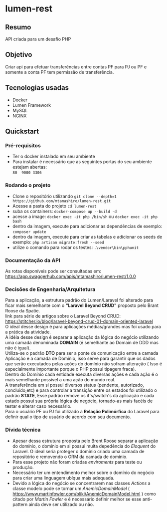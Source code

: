 # lumen-rest
## Resumo
API criada para um desafio PHP

## Objetivo
Criar api para efetuar transferências entre contas PF para PJ ou PF e 
somente a conta PF tem permissão de transferência.

## Tecnologias usadas

+ Docker
+ Lumen Framework
+ MySQL
+ NGINX

## Quickstart
### Pré-requisitos

+ Ter o docker instalado em seu ambiente
+ Para instalar é necessário que as seguintes portas do seu ambiente 
  estejam abertas:
<br>`80  9000 3306`
  
### Rodando o projeto

+ Clone o repositório utilizando `git clone --depth=1
  https://github.com/mtamashiro/lumen-rest.git`
+ Acesse a pasta do projeto `cd lumen-rest`
+ suba os containers: `docker-compose up --build -d`
+ acesse a image: `docker exec -it php /bin/sh` ou `docker exec -it php
  bash`
+ dentro da imagem, execute para adicionar as dependências
de exemplo: `composer update`
+ dentro da imagem, execute para criar as tabelas e adicionar os seeds
  de exemplo: `php artisan migrate:fresh --seed`
+ utilize o comando para rodar os testes: `.\vendor\bin\pphunit`

### Documentação da API

As rotas disponíveis pode ser consultadas em: 
https://app.swaggerhub.com/apis/mtamashiro/lumen-rest/1.0.0

### Decisões de Engenharia/Arquitetura

Para a aplicação, a estrutura padrão do Lumen/Laravel foi alterado para 
ficar mais semelhante com o **"Laravel Beyond CRUD"** proposto pelo 
Brant 
Roose da Spatie.<br>
link para série de artigos sobre o Laravel Beyond CRUD:
https://stitcher.io/blog/laravel-beyond-crud-01-domain-oriented-laravel
<br>
O ideal desse design é para aplicações médias/grandes mas foi usado para
a prática da atividade.<br>
A idéia desse design é separar a aplicação da lógica do negócio 
utilizando uma camada denominada **DOMAIN** (é semelhante ao Domain de 
DDD mas não é igual).<br>
Utiliza-se o padrão **DTO** para ser a ponte de comunicação entre a 
camada 
Aplicação e a camada de Domínio, isso serve para garantir que os dados
que serão executados pelas ações do domínio não sofram alteração ( Isso
é especialmente importante porque o PHP possui tipagem fraca).<br>
Dentro do Domínio cada entidade executa diversas ações e cada ação é o
mais semelhante possível a uma ação do mundo real.<br>
A transferência em si possui diversos status (pendente, autorizado,
concluído,etc) e para controlar a transição entre os estados foi
utilizado o padrão **STATE**, Esse padrão remove os if's/switch's da 
aplicação e cada estado possui sua própria lógica de negócio, tornado-as
mais facéis de testar e alterar caso necessário.<br>
Para o usuário PF ou PJ foi utilizado a **Relação Polimórfica** do 
Laravel para definir qual o tipo de usuário de acordo com seu documento.

### Dívida técnica

+ Apesar dessa estrutura proposta pelo Brent Roose separar a aplicação
  do domínio, o domínio em si possui muita depedência do *Eloquent* do 
  Laravel. O ideal seria proteger o domínio criado uma camada 
  de repositório e removendo o ORM da camada de domínio.
+ Para esse projeto não foram criadas *enviroments* para teste ou produção.  
+ Necessário ter um entendimento melhor sobre o domínio do negócio para 
criar uma linguagem ubíqua mais adequada.
+ Devido a lógica do negócio se concentrarem nas classes *Actions* a 
classe modelo pode se tornar um *AnemicDomainModel* (
  https://www.martinfowler.com/bliki/AnemicDomainModel.html
  ) como citado por *Martin Fowler* e é necessário definir melhor se
  esse anti-pattern ainda deve ser utilizado ou não.